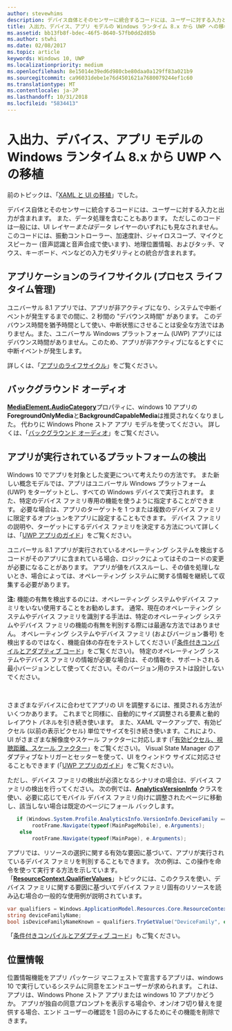 ```yaml
---
author: stevewhims
description: デバイス自体とそのセンサーに統合するコードには、ユーザーに対する入力と出力が含まれます。
title: 入出力、デバイス、アプリ モデルの Windows ランタイム 8.x から UWP への移植'
ms.assetid: bb13fb8f-bdec-46f5-8640-57fb0dd2d85b
ms.author: stwhi
ms.date: 02/08/2017
ms.topic: article
keywords: Windows 10, UWP
ms.localizationpriority: medium
ms.openlocfilehash: 8e15014e39ed6d980cbe80daa0a129ff83a021b9
ms.sourcegitcommit: ca96031debe1e76d4501621a7680079244ef1c60
ms.translationtype: MT
ms.contentlocale: ja-JP
ms.lasthandoff: 10/31/2018
ms.locfileid: "5834413"
---
```

# <a name="porting-windows-runtime-8x-to-uwp-for-io-device-and-app-model"></a>入出力、デバイス、アプリ モデルの Windows ランタイム 8.x から UWP への移植




前のトピックは、「[XAML と UI の移植](w8x-to-uwp-porting-xaml-and-ui.md)」でした。

デバイス自体とそのセンサーに統合するコードには、ユーザーに対する入力と出力が含まれます。 また、データ処理を含むこともあります。 ただしこのコードは一般には、UI レイヤー*または*データ レイヤーのいずれにも見なされません。 このコードには、振動コントローラー、加速度計、ジャイロスコープ、マイクとスピーカー (音声認識と音声合成で使います)、地理位置情報、およびタッチ、マウス、キーボード、ペンなどの入力モダリティとの統合が含まれます。

## <a name="application-lifecycle-process-lifetime-management"></a>アプリケーションのライフサイクル (プロセス ライフタイム管理)


ユニバーサル 8.1 アプリでは、アプリが非アクティブになり、システムで中断イベントが発生するまでの間に、2 秒間の "デバウンス時間" があります。 このデバウンス時間を猶予時間として使い、中断状態にさせることは安全な方法ではありません。また、ユニバーサル Windows プラットフォーム (UWP) アプリにはデバウンス時間がありません。このため、アプリが非アクティブになるとすぐに中断イベントが発生します。

詳しくは、「[アプリのライフサイクル](https://msdn.microsoft.com/library/windows/apps/mt243287)」をご覧ください。

## <a name="background-audio"></a>バックグラウンド オーディオ


[**MediaElement.AudioCategory**](https://msdn.microsoft.com/library/windows/apps/br227352)プロパティに、windows 10 アプリの**ForegroundOnlyMedia**と**BackgroundCapableMedia**は推奨されなくなりました。 代わりに Windows Phone ストア アプリ モデルを使ってください。 詳しくは、「[バックグラウンド オーディオ](https://msdn.microsoft.com/library/windows/apps/mt282140)」をご覧ください。

## <a name="detecting-the-platform-your-app-is-running-on"></a>アプリが実行されているプラットフォームの検出


Windows 10 でアプリを対象とした変更について考えたりの方法です。 また新しい概念モデルでは、アプリはユニバーサル Windows プラットフォーム (UWP) をターゲットとし、すべての Windows デバイスで実行されます。 また、特定のデバイス ファミリ専用の機能を使うように指定することができます。 必要な場合は、アプリのターゲットを 1 つまたは複数のデバイス ファミリに限定するオプションをアプリに設定することもできます。 デバイス ファミリの説明や、ターゲットにするデバイス ファミリを決定する方法について詳しくは、「[UWP アプリのガイド](https://msdn.microsoft.com/library/windows/apps/dn894631)」をご覧ください。

ユニバーサル 8.1 アプリが実行されているオペレーティング システムを検出するコードがそのアプリに含まれている場合、ロジックによってはそのコードの変更が必要になることがあります。 アプリが値をパススルーし、その値を処理しないとき、場合によっては、オペレーティング システムに関する情報を継続して収集する必要があります。

**注:** 機能の有無を検出するのには、オペレーティング システムやデバイス ファミリをいない使用することをお勧めします。 通常、現在のオペレーティング システムやデバイス ファミリを識別する手法は、特定のオペレーティング システムやデバイス ファミリの機能の有無を判別する際には最適な方法ではありません。 オペレーティング システムやデバイス ファミリ (およびバージョン番号) を検出するのではなく、機能自体の存在をテストしてください (「[条件付きコンパイルとアダプティブ コード](w8x-to-uwp-porting-to-a-uwp-project.md)」をご覧ください)。 特定のオペレーティング システムやデバイス ファミリの情報が必要な場合は、その情報を、サポートされる最小バージョンとして使ってください。そのバージョン用のテストは設計しないでください。

 

さまざまなデバイスに合わせてアプリの UI を調整するには、推奨される方法がいくつかあります。 これまでと同様に、自動的にサイズ調整される要素と動的レイアウト パネルを引き続き使います。 また、XAML マークアップで、有効ピクセル (以前の表示ピクセル) 単位でサイズを引き続き使います。これにより、UI がさまざまな解像度やスケール ファクターに対応します (「[有効ピクセル、視聴距離、スケール ファクター](w8x-to-uwp-porting-xaml-and-ui.md)」をご覧ください)。 Visual State Manager のアダプティブなトリガーとセッターを使って、UI をウィンドウ サイズに対応させることもできます (「[UWP アプリのガイド](https://msdn.microsoft.com/library/windows/apps/dn894631)」をご覧ください)。

ただし、デバイス ファミリの検出が必須となるシナリオの場合は、デバイス ファミリの検出を行ってください。 次の例では、[**AnalyticsVersionInfo**](https://msdn.microsoft.com/library/windows/apps/dn960165) クラスを使い、必要に応じてモバイル デバイス ファミリ向けに調整されたページに移動し、該当しない場合は既定のページにフォール バックします。

```csharp
   if (Windows.System.Profile.AnalyticsInfo.VersionInfo.DeviceFamily == "Windows.Mobile")
        rootFrame.Navigate(typeof(MainPageMobile), e.Arguments);
    else
        rootFrame.Navigate(typeof(MainPage), e.Arguments);
```

アプリでは、リソースの選択に関する有効な要因に基づいて、アプリが実行されているデバイス ファミリを判別することもできます。 次の例は、この操作を命令を使って実行する方法を示しています。「[**ResourceContext.QualifierValues**](https://msdn.microsoft.com/library/windows/apps/br206071)」トピックには、このクラスを使い、デバイス ファミリに関する要因に基づいてデバイス ファミリ固有のリソースを読み込む場合の一般的な使用例が説明されています。

```csharp
var qualifiers = Windows.ApplicationModel.Resources.Core.ResourceContext.GetForCurrentView().QualifierValues;
string deviceFamilyName;
bool isDeviceFamilyNameKnown = qualifiers.TryGetValue("DeviceFamily", out deviceFamilyName);
```

「[条件付きコンパイルとアダプティブ コード](w8x-to-uwp-porting-to-a-uwp-project.md)」もご覧ください。

## <a name="location"></a>位置情報


位置情報機能をアプリ パッケージ マニフェストで宣言するアプリは、windows 10 で実行しているシステムに同意をエンドユーザーが求められます。 これは、アプリは、Windows Phone ストア アプリまたは windows 10 アプリかどうか。 アプリが独自の同意プロンプトを表示する場合や、オン/オフ切り替えを提供する場合、エンド ユーザーの確認を 1 回のみにするためにその機能を削除できます。

 

 




